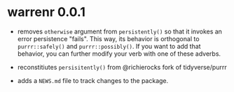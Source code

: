 # warrenr 0.0.1

* removes `otherwise` argument from `persistently()` so that it invokes 
  an error persistence "fails". This way, its behavior is orthogonal to 
  `purrr::safely()` and `purrr::possibly()`. If you want to add that behavior, 
  you can further modify your verb with one of these adverbs.

* reconstitiutes `persisitently()` from @richierocks fork of tidyverse/purrr

* adds a `NEWS.md` file to track changes to the package.



